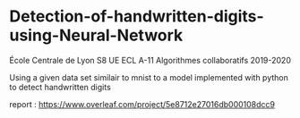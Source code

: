 # Detection-of-handwritten-digits-using-Neural-Network

École Centrale de Lyon
S8 UE ECL A-11 Algorithmes collaboratifs 2019-2020

Using a given data set similair to mnist to a model implemented with python to detect handwritten digits

report : https://www.overleaf.com/project/5e8712e27016db000108dcc9

